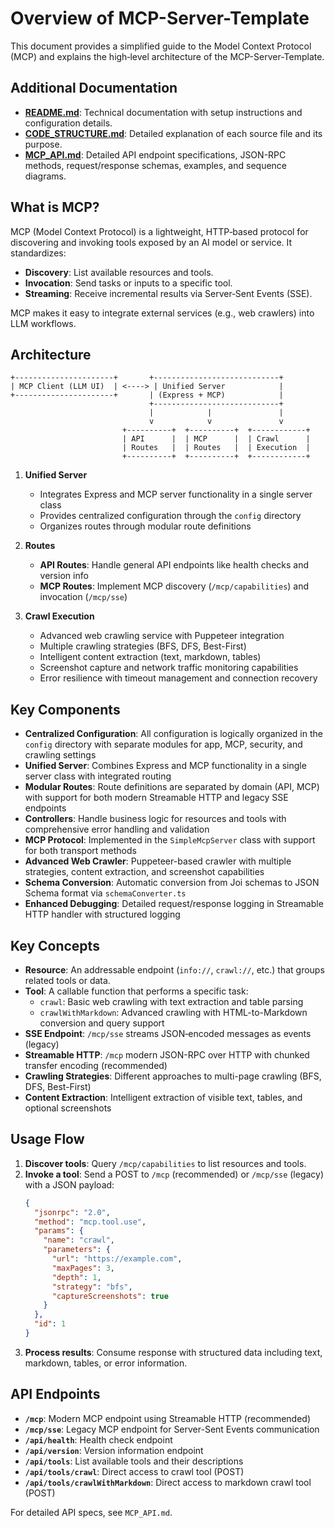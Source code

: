 # Overview of MCP-Server-Template

This document provides a simplified guide to the Model Context Protocol (MCP) and explains the high‑level architecture of the MCP-Server-Template.

## Additional Documentation

- **[README.md](README.md)**: Technical documentation with setup instructions and configuration details.
- **[CODE_STRUCTURE.md](CODE_STRUCTURE.md)**: Detailed explanation of each source file and its purpose.
- **[MCP_API.md](MCP_API.md)**: Detailed API endpoint specifications, JSON-RPC methods, request/response schemas, examples, and sequence diagrams.

## What is MCP?
MCP (Model Context Protocol) is a lightweight, HTTP‑based protocol for discovering and invoking tools exposed by an AI model or service. It standardizes:

- **Discovery**: List available resources and tools.
- **Invocation**: Send tasks or inputs to a specific tool.
- **Streaming**: Receive incremental results via Server‑Sent Events (SSE).

MCP makes it easy to integrate external services (e.g., web crawlers) into LLM workflows.

## Architecture

```
+----------------------+       +----------------------------+
| MCP Client (LLM UI)  | <----> | Unified Server            |
+----------------------+       | (Express + MCP)            |
                               +----------------------------+
                               |            |               |
                               v            v               v
                         +----------+  +----------+  +------------+
                         | API      |  | MCP      |  | Crawl      |
                         | Routes   |  | Routes   |  | Execution  |
                         +----------+  +----------+  +------------+
```

1. **Unified Server**
   - Integrates Express and MCP server functionality in a single server class
   - Provides centralized configuration through the `config` directory
   - Organizes routes through modular route definitions

2. **Routes**
   - **API Routes**: Handle general API endpoints like health checks and version info
   - **MCP Routes**: Implement MCP discovery (`/mcp/capabilities`) and invocation (`/mcp/sse`)

3. **Crawl Execution**
   - Advanced web crawling service with Puppeteer integration
   - Multiple crawling strategies (BFS, DFS, Best-First)
   - Intelligent content extraction (text, markdown, tables)
   - Screenshot capture and network traffic monitoring capabilities
   - Error resilience with timeout management and connection recovery

## Key Components

- **Centralized Configuration**: All configuration is logically organized in the `config` directory with separate modules for app, MCP, security, and crawling settings
- **Unified Server**: Combines Express and MCP functionality in a single server class with integrated routing
- **Modular Routes**: Route definitions are separated by domain (API, MCP) with support for both modern Streamable HTTP and legacy SSE endpoints
- **Controllers**: Handle business logic for resources and tools with comprehensive error handling and validation
- **MCP Protocol**: Implemented in the `SimpleMcpServer` class with support for both transport methods
- **Advanced Web Crawler**: Puppeteer-based crawler with multiple strategies, content extraction, and screenshot capabilities
- **Schema Conversion**: Automatic conversion from Joi schemas to JSON Schema format via `schemaConverter.ts`
- **Enhanced Debugging**: Detailed request/response logging in Streamable HTTP handler with structured logging

## Key Concepts

- **Resource**: An addressable endpoint (`info://`, `crawl://`, etc.) that groups related tools or data.
- **Tool**: A callable function that performs a specific task:
  - `crawl`: Basic web crawling with text extraction and table parsing
  - `crawlWithMarkdown`: Advanced crawling with HTML-to-Markdown conversion and query support
- **SSE Endpoint**: `/mcp/sse` streams JSON‑encoded messages as events (legacy)
- **Streamable HTTP**: `/mcp` modern JSON-RPC over HTTP with chunked transfer encoding (recommended)
- **Crawling Strategies**: Different approaches to multi-page crawling (BFS, DFS, Best-First)
- **Content Extraction**: Intelligent extraction of visible text, tables, and optional screenshots

## Usage Flow

1. **Discover tools**: Query `/mcp/capabilities` to list resources and tools.
2. **Invoke a tool**: Send a POST to `/mcp` (recommended) or `/mcp/sse` (legacy) with a JSON payload:
   ```json
   {
     "jsonrpc": "2.0",
     "method": "mcp.tool.use",
     "params": {
       "name": "crawl",
       "parameters": { 
         "url": "https://example.com",
         "maxPages": 3,
         "depth": 1,
         "strategy": "bfs",
         "captureScreenshots": true
       }
     },
     "id": 1
   }
   ```
3. **Process results**: Consume response with structured data including text, markdown, tables, or error information.

## API Endpoints

- **`/mcp`**: Modern MCP endpoint using Streamable HTTP (recommended)
- **`/mcp/sse`**: Legacy MCP endpoint for Server-Sent Events communication
- **`/api/health`**: Health check endpoint
- **`/api/version`**: Version information endpoint
- **`/api/tools`**: List available tools and their descriptions
- **`/api/tools/crawl`**: Direct access to crawl tool (POST)
- **`/api/tools/crawlWithMarkdown`**: Direct access to markdown crawl tool (POST)

For detailed API specs, see `MCP_API.md`.
